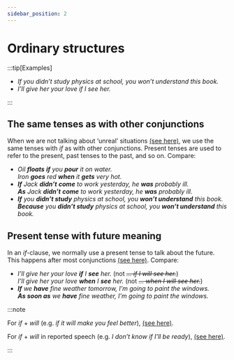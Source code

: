 ```yaml
---
sidebar_position: 2
---
```


# Ordinary structures

:::tip[Examples]

- *If you didn’t study physics at school, you won’t understand this book.*
- *I’ll give her your love if I see her.*

:::

## The same tenses as with other conjunctions

When we are not talking about ‘unreal’ situations [(see here)](./special-structures-with-past-tenses-and-would), we use the same tenses with *if* as with other conjunctions. Present tenses are used to refer to the present, past tenses to the past, and so on. Compare:

- *Oil **floats** **if** you **pour** it on water.*  
  *Iron **goes** red **when** it **gets** very hot.*
- ***If** Jack **didn’t** **come** to work yesterday, he **was** probably ill.*  
  ***As** Jack **didn’t** **come** to work yesterday, he **was** probably ill.*
- ***If** you **didn’t study** physics at school, you **won’t understand** this book.*  
  ***Because** you **didn’t study** physics at school, you **won’t understand** this book.*

## Present tense with future meaning

In an *if*\-clause, we normally use a present tense to talk about the future. This happens after most conjunctions [(see here)](./../conjunctions-sentences-and-clauses/tense-simplification-in-subordinate-clauses). Compare:

- *I’ll give her your love **if** I **see** her.* (not *~~… if I will see her.~~*)  
  *I’ll give her your love **when** I **see** her.* (not *~~… when I will see her.~~*)
- ***If** we **have** fine weather tomorrow, I’m going to paint the windows.*  
  ***As soon as** we **have** fine weather, I’m going to paint the windows.*

:::note

For *if* + *will* (e.g. *if it will make you feel better*), [(see here)](./if-will).

For *if* + *will* in reported speech (e.g. *I don’t know if I’ll be ready*), [(see here)](./../noun-clauses-direct-and-indirect-speech/indirect-speech-questions-and-answers#yes-no-questions-he-asked-if).

:::
